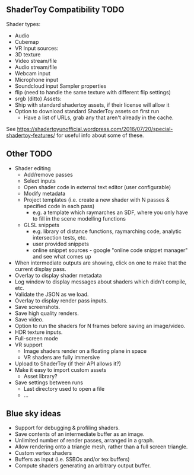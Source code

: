 ShaderToy Compatibility TODO
----------------------------

Shader types:
- Audio
- Cubemap
- VR
Input sources:
- 3D texture
- Video stream/file
- Audio stream/file
- Webcam input
- Microphone input
- Soundcloud input
Sampler properties
- flip (need to handle the same texture with different flip settings)
- srgb (ditto)
Assets:
- Ship with standard shadertoy assets, if their license will allow it
- Option to download standard ShaderToy assets on first run
  - Have a list of URLs, grab any that aren't already in the cache.

See 
  https://shadertoyunofficial.wordpress.com/2016/07/20/special-shadertoy-features/ 
for useful info about some of these.


Other TODO
----------

- Shader editing
  - Add/remove passes
  - Select inputs
  - Open shader code in external text editor (user configurable)
  - Modify metadata
  - Project templates (i.e. create a new shader with N passes & specified code in each pass)
  	- e.g. a template which raymarches an SDF, where you only have to fill in the scene modelling functions
  - GLSL snippets
  	- e.g. library of distance functions, raymarching code, analytic intersection tests, etc.
  	- user provided snippets
  	- online snippet sources - google "online code snippet manager" and see what comes up
- When intermediate outputs are showing, click on one to make that the current display pass.
- Overlay to display shader metadata 
- Log window to display messages about shaders which didn't compile, etc.
- Validate the JSON as we load.
- Overlay to display render pass inputs.
- Save screenshots.
- Save high quality renders.
- Save video.
- Option to run the shaders for N frames before saving an image/video.
- HDR texture inputs.
- Full-screen mode
- VR support
  - Image shaders render on a floating plane in space
  - VR shaders are fully immersive
- Upload to ShaderToy (if their API allows it?)
- Make it easy to import custom assets
  - Asset library?
- Save settings between runs
  - Last directory used to open a file
  - ...


Blue sky ideas
--------------

- Support for debugging & profiling shaders.
- Save contents of an intermediate buffer as an image.
- Unlimited number of render passes, arranged in a graph.
- Allow rendering onto a triangle mesh, rather than a full screen triangle.
- Custom vertex shaders
- Buffers as input (i.e. SSBOs and/or tex buffers)
- Compute shaders generating an arbitrary output buffer.
